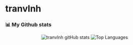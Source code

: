 # tranvlnh

### 📊 My Github stats
<div align="center"> 
  
![tranvlnh gitHub stats](https://github-readme-stats.vercel.app/api?username=tranvlnh26&text_color=9f9f9f&bg_color=151515)
![Top Languages](https://github-readme-stats.vercel.app/api/top-langs/?username=tranvlnh26&text_color=9f9f9f&bg_color=151515&size_weight=0.5&count_weight=0.5&hide=asp.net&langs_count=3)

</div>
